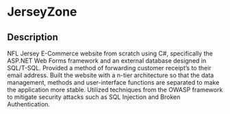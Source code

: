 # JerseyZone
## Description
NFL Jersey E-Commerce website from scratch using C#, specifically the ASP.NET Web Forms framework and an external database designed in SQL/T-SQL. Provided a method of forwarding customer receipt’s to their email address. Built the website with a n-tier architecture so that the data management, methods and user-interface functions are separated to make the application more stable. Utilized techniques from the OWASP framework to mitigate security attacks such as SQL Injection and Broken Authentication.
